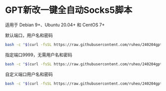 # GPT新改一键全自动Socks5脚本
适用于 Debian 9+、Ubuntu 20.04+ 和 CentOS 7+ 

默认端口，用户名和密码
```bash
bash -c "$(curl -fsSL https://raw.githubusercontent.com/ruheo/240204gptchanges5/main/install_dante.sh)"
```
指定端口9999，无需用户名和密码
```bash
bash -c "$(curl -fsSL https://raw.githubusercontent.com/ruheo/240204gptchanges5/main/install_dante.sh) 9999"
```

自定义端口用户名和密码
```bash
bash -c "$(curl -fsSL https://raw.githubusercontent.com/ruheo/240204gptchanges5/main/install_dante.sh) 端口 用户名 密码 password "
```
